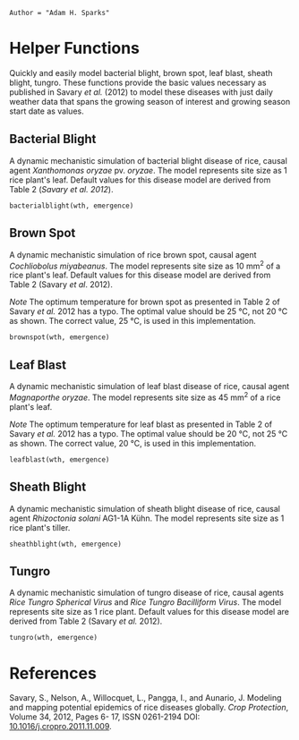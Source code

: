 ```@meta
Author = "Adam H. Sparks"
```

# Helper Functions

Quickly and easily model bacterial blight, brown spot, leaf blast, sheath blight, tungro.
These functions provide the basic values necessary as published in Savary _et al._ (2012) to model these diseases with just daily weather data that spans the growing season of interest and growing season start date as values.

## Bacterial Blight

A dynamic mechanistic simulation of bacterial blight disease of rice, causal agent _Xanthomonas oryzae_ pv. _oryzae_.
The model represents site size as 1 rice plant's leaf.
Default values for this disease model are derived from Table 2 (_Savary et al. 2012_).

```@autodocs
bacterialblight(wth, emergence)
```

## Brown Spot

A dynamic mechanistic simulation of rice brown spot, causal agent _Cochliobolus miyabeanus_.
The model represents site size as 10 mm<sup>2</sup> of a rice plant's leaf.
Default values for this disease model are derived from Table 2 (Savary _et al_. 2012).

_Note_ The optimum temperature for brown spot as presented in Table 2 of Savary _et al._ 2012 has a typo.
The optimal value should be 25 °C, not 20 °C as shown.
The correct value, 25 °C, is used in this implementation.

```@autodocs
brownspot(wth, emergence)
```
## Leaf Blast

A dynamic mechanistic simulation of leaf blast disease of rice, causal agent _Magnaporthe oryzae_.
The model represents site size as 45 mm<sup>2</sup> of a rice plant's leaf.

_Note_ The optimum temperature for leaf blast as presented in Table 2 of Savary _et al._ 2012 has a typo.
The optimal value should be 20 °C, not 25 °C as shown.
The correct value, 20 °C, is used in this implementation.

```@autodocs
leafblast(wth, emergence)
```

## Sheath Blight

A dynamic mechanistic simulation of sheath blight disease of rice, causal agent _Rhizoctonia solani_ AG1-1A Kühn.
The model represents site size as 1 rice plant's tiller.

```@autodocs
sheathblight(wth, emergence)
```

## Tungro

A dynamic mechanistic simulation of tungro disease of rice, causal agents _Rice Tungro Spherical Virus_ and _Rice Tungro Bacilliform Virus_.
The model represents site size as 1 rice plant.
Default values for this disease model are derived from Table 2 (Savary _et al._ 2012).

```@autodocs
tungro(wth, emergence)
```

# References

Savary, S., Nelson, A., Willocquet, L., Pangga, I., and Aunario,  J. Modeling and mapping potential epidemics of rice diseases globally. _Crop Protection_, Volume 34, 2012, Pages 6-
17, ISSN 0261-2194 DOI: [10.1016/j.cropro.2011.11.009](http://dx.doi.org/10.1016/j.cropro.2011.11.009).